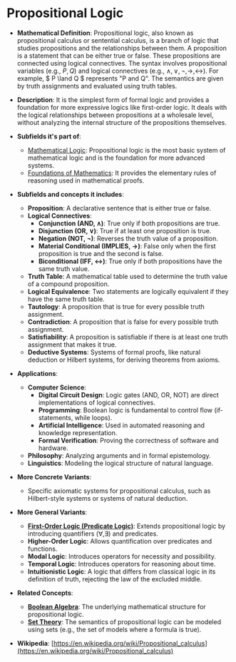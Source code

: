 # Propositional Logic

- **Mathematical Definition**: Propositional logic, also known as propositional calculus or sentential calculus, is a branch of logic that studies propositions and the relationships between them. A proposition is a statement that can be either true or false. These propositions are connected using logical connectives. The syntax involves propositional variables (e.g., $P, Q$) and logical connectives (e.g., $\land, \lor, \neg, \to, \leftrightarrow$). For example, $ P \land Q $ represents "P and Q". The semantics are given by truth assignments and evaluated using truth tables.

- **Description**: It is the simplest form of formal logic and provides a foundation for more expressive logics like first-order logic. It deals with the logical relationships between propositions at a wholesale level, without analyzing the internal structure of the propositions themselves.

- **Subfields it's part of**:
    - [Mathematical Logic](https://en.wikipedia.org/wiki/Mathematical_logic): Propositional logic is the most basic system of mathematical logic and is the foundation for more advanced systems.
    - [Foundations of Mathematics](https://en.wikipedia.org/wiki/Foundations_of_mathematics): It provides the elementary rules of reasoning used in mathematical proofs.

- **Subfields and concepts it includes**:
    - **Proposition**: A declarative sentence that is either true or false.
    - **Logical Connectives**:
        - **Conjunction (AND, $\land$)**: True only if both propositions are true.
        - **Disjunction (OR, $\lor$)**: True if at least one proposition is true.
        - **Negation (NOT, $\neg$)**: Reverses the truth value of a proposition.
        - **Material Conditional (IMPLIES, $\to$)**: False only when the first proposition is true and the second is false.
        - **Biconditional (IFF, $\leftrightarrow$)**: True only if both propositions have the same truth value.
    - **Truth Table**: A mathematical table used to determine the truth value of a compound proposition.
    - **Logical Equivalence**: Two statements are logically equivalent if they have the same truth table.
    - **Tautology**: A proposition that is true for every possible truth assignment.
    - **Contradiction**: A proposition that is false for every possible truth assignment.
    - **Satisfiability**: A proposition is satisfiable if there is at least one truth assignment that makes it true.
    - **Deductive Systems**: Systems of formal proofs, like natural deduction or Hilbert systems, for deriving theorems from axioms.

- **Applications**:
    - **Computer Science**:
        - **Digital Circuit Design**: Logic gates (AND, OR, NOT) are direct implementations of logical connectives.
        - **Programming**: Boolean logic is fundamental to control flow (if-statements, while loops).
        - **Artificial Intelligence**: Used in automated reasoning and knowledge representation.
        - **Formal Verification**: Proving the correctness of software and hardware.
    - **Philosophy**: Analyzing arguments and in formal epistemology.
    - **Linguistics**: Modeling the logical structure of natural language.

- **More Concrete Variants**:
    - Specific axiomatic systems for propositional calculus, such as Hilbert-style systems or systems of natural deduction.

- **More General Variants**:
    - **[First-Order Logic (Predicate Logic)](./first_order_logic.md)**: Extends propositional logic by introducing quantifiers ($\forall, \exists$) and predicates.
    - **Higher-Order Logic**: Allows quantification over predicates and functions.
    - **Modal Logic**: Introduces operators for necessity and possibility.
    - **Temporal Logic**: Introduces operators for reasoning about time.
    - **Intuitionistic Logic**: A logic that differs from classical logic in its definition of truth, rejecting the law of the excluded middle.

- **Related Concepts**:
    - **[Boolean Algebra](../../pure_mathematics/algebra/boolean_algebra.md)**: The underlying mathematical structure for propositional logic.
    - **[Set Theory](../set_theory/set.md)**: The semantics of propositional logic can be modeled using sets (e.g., the set of models where a formula is true).

- **Wikipedia**: [https://en.wikipedia.org/wiki/Propositional_calculus](https://en.wikipedia.org/wiki/Propositional_calculus)
